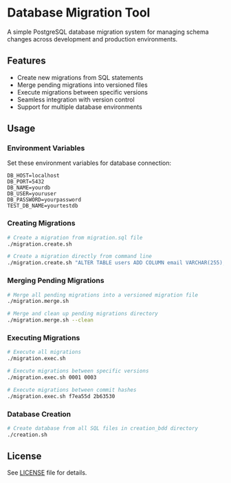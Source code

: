 # Database Migration Tool

A simple PostgreSQL database migration system for managing schema changes across development and production environments.

## Features

- Create new migrations from SQL statements
- Merge pending migrations into versioned files
- Execute migrations between specific versions
- Seamless integration with version control
- Support for multiple database environments

## Usage

### Environment Variables

Set these environment variables for database connection:

```
DB_HOST=localhost
DB_PORT=5432
DB_NAME=yourdb
DB_USER=youruser
DB_PASSWORD=yourpassword
TEST_DB_NAME=yourtestdb
```

### Creating Migrations

```bash
# Create a migration from migration.sql file
./migration.create.sh

# Create a migration directly from command line
./migration.create.sh "ALTER TABLE users ADD COLUMN email VARCHAR(255);"
```

### Merging Pending Migrations

```bash
# Merge all pending migrations into a versioned migration file
./migration.merge.sh

# Merge and clean up pending migrations directory
./migration.merge.sh --clean
```

### Executing Migrations

```bash
# Execute all migrations
./migration.exec.sh

# Execute migrations between specific versions
./migration.exec.sh 0001 0003

# Execute migrations between commit hashes
./migration.exec.sh f7ea55d 2b63530
```

### Database Creation

```bash
# Create database from all SQL files in creation_bdd directory
./creation.sh
```

## License

See [LICENSE](LICENSE) file for details.
